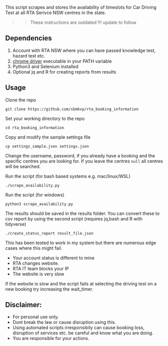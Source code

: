This script scrapes and stores the availability of timeslots for 
Car Driving Test at all RTA Serivce NSW centres in the state. 

>> These instructions are outdated !!! update to follow

## Dependencies

 1. Account with RTA NSW where you can have passed knowledge test, hazard test etc.
 2. [chrome driver](https://sites.google.com/chromium.org/driver/) executable in your PATH variable
 3. Python3 and Selenium installed
 4. Optional jq and R for creating reports from results

## Usage

Clone the repo
```
git clone https://github.com/sbmkvp/rta_booking_information
```

Set your working directory to the repo
```
cd rta_booking_information
```

Copy and modify the sample settings file
```
cp settings_sample.json settings.json
```

Change the username, password, if you already have a booking and the specific
centres you are looking for. If you leave the centres `null` all centres will be
searched. 

Run the script (for bash based systems e.g. mac/linux/WSL)
```
./scrape_availability.py
```

Run the script (for windows) 
```
python3 scrape_availability.py
```
The results should be saved in the results folder.
You can convert these to csv report by using the second script 
(requires jq,bash and R with tidyverse)
```
./create_status_report result_file.json
```

This has been tested to work in my system but there are numerous edge cases 
where this might fail.
 - Your account status is different to mine
 - RTA changes website.
 - RTA IT team blocks your IP
 - The website is very slow

If the website is slow and the script fails at selecting the driving test on a new booking
try increasing the wait_timer.

## Disclaimer:

 - For personal use only. 
 - Dont break the law or cause disruption using this.
 - Using automated scripts irresponsibily can cause booking loss, disruption of services etc. be careful and know what you are doing.
 - You are responsible for your actions.
